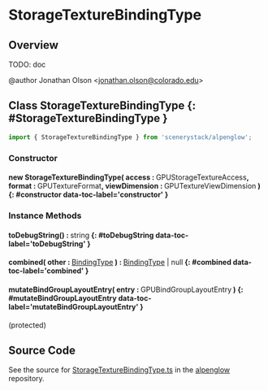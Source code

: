 # StorageTextureBindingType

## Overview

TODO: doc

@author Jonathan Olson &lt;jonathan.olson@colorado.edu&gt;

## Class StorageTextureBindingType {: #StorageTextureBindingType }


```js
import { StorageTextureBindingType } from 'scenerystack/alpenglow';
```
### Constructor

#### new StorageTextureBindingType( access : <span style="font-weight: 400;">GPUStorageTextureAccess</span>, format : <span style="font-weight: 400;">GPUTextureFormat</span>, viewDimension : <span style="font-weight: 400;">GPUTextureViewDimension</span> ) {: #constructor data-toc-label='constructor' }

### Instance Methods

#### toDebugString() : <span style="font-weight: 400;"><span style="color: hsla(calc(var(--md-hue) + 180deg),80%,40%,1);">string</span></span> {: #toDebugString data-toc-label='toDebugString' }

#### combined( other : <span style="font-weight: 400;">[BindingType](../alpenglow/BindingType.md)</span> ) : <span style="font-weight: 400;">[BindingType](../alpenglow/BindingType.md) | <span style="color: hsla(calc(var(--md-hue) + 180deg),80%,40%,1);">null</span></span> {: #combined data-toc-label='combined' }

#### mutateBindGroupLayoutEntry( entry : <span style="font-weight: 400;">GPUBindGroupLayoutEntry</span> ) {: #mutateBindGroupLayoutEntry data-toc-label='mutateBindGroupLayoutEntry' }

(protected)



## Source Code

See the source for [StorageTextureBindingType.ts](https://github.com/phetsims/alpenglow/blob/main/js/webgpu/compute/StorageTextureBindingType.ts) in the [alpenglow](https://github.com/phetsims/alpenglow) repository.
